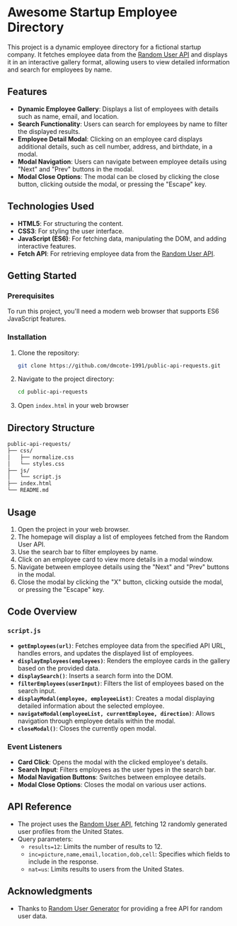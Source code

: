 # Awesome Startup Employee Directory

This project is a dynamic employee directory for a fictional startup company. It fetches employee data from the [Random User API](https://randomuser.me/) and displays it in an interactive gallery format, allowing users to view detailed information and search for employees by name.

## Features

- **Dynamic Employee Gallery**: Displays a list of employees with details such as name, email, and location.
- **Search Functionality**: Users can search for employees by name to filter the displayed results.
- **Employee Detail Modal**: Clicking on an employee card displays additional details, such as cell number, address, and birthdate, in a modal.
- **Modal Navigation**: Users can navigate between employee details using "Next" and "Prev" buttons in the modal.
- **Modal Close Options**: The modal can be closed by clicking the close button, clicking outside the modal, or pressing the "Escape" key.

## Technologies Used

- **HTML5**: For structuring the content.
- **CSS3**: For styling the user interface.
- **JavaScript (ES6)**: For fetching data, manipulating the DOM, and adding interactive features.
- **Fetch API**: For retrieving employee data from the [Random User API](https://randomuser.me/).

## Getting Started

### Prerequisites

To run this project, you'll need a modern web browser that supports ES6 JavaScript features.

### Installation

1. Clone the repository:
   ```bash
   git clone https://github.com/dmcote-1991/public-api-requests.git

2. Navigate to the project directory:
   ```bash
   cd public-api-requests

3. Open `index.html` in your web browser

## Directory Structure

```bash
public-api-requests/
├── css/
│   ├── normalize.css
│   └── styles.css
├── js/
│   └── script.js
├── index.html
└── README.md
```

## Usage

1. Open the project in your web browser.
2. The homepage will display a list of employees fetched from the Random User API.
3. Use the search bar to filter employees by name.
4. Click on an employee card to view more details in a modal window.
5. Navigate between employee details using the "Next" and "Prev" buttons in the modal.
6. Close the modal by clicking the "X" button, clicking outside the modal, or pressing the "Escape" key.

## Code Overview

### `script.js`

- **`getEmployees(url)`**: Fetches employee data from the specified API URL, handles errors, and updates the displayed list of employees.
- **`displayEmployees(employees)`**: Renders the employee cards in the gallery based on the provided data.
- **`displaySearch()`**: Inserts a search form into the DOM.
- **`filterEmployees(userInput)`**: Filters the list of employees based on the search input.
- **`displayModal(employee, employeeList)`**: Creates a modal displaying detailed information about the selected employee.
- **`navigateModal(employeeList, currentEmployee, direction)`**: Allows navigation through employee details within the modal.
- **`closeModal()`**: Closes the currently open modal.

### Event Listeners

- **Card Click**: Opens the modal with the clicked employee's details.
- **Search Input**: Filters employees as the user types in the search bar.
- **Modal Navigation Buttons**: Switches between employee details.
- **Modal Close Options**: Closes the modal on various user actions.

## API Reference

- The project uses the [Random User API](https://randomuser.me/), fetching 12 randomly generated user profiles from the United States.
- Query parameters:
  - `results=12`: Limits the number of results to 12.
  - `inc=picture,name,email,location,dob,cell`: Specifies which fields to include in the response.
  - `nat=us`: Limits results to users from the United States.

## Acknowledgments

- Thanks to [Random User Generator](https://randomuser.me/) for providing a free API for random user data.
